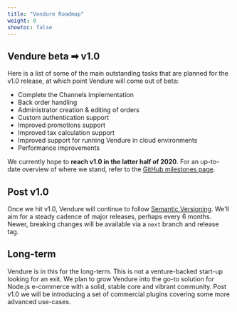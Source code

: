 ```yaml
---
title: "Vendure Roadmap"
weight: 0
showtoc: false
---
```


## Vendure beta ➡ v1.0

Here is a list of some of the main outstanding tasks that are planned for the v1.0 release, at which point Vendure will come out of beta:

* Complete the Channels implementation
* Back order handling
* Administrator creation & editing of orders
* Custom authentication support
* Improved promotions support
* Improved tax calculation support
* Improved support for running Vendure in cloud environments
* Performance improvements

We currently hope to **reach v1.0 in the latter half of 2020**. For an up-to-date overview of where we stand, refer to the [GitHub milestones page](https://github.com/vendure-ecommerce/vendure/milestones).

## Post v1.0

Once we hit v1.0, Vendure will continue to follow [Semantic Versioning](https://semver.org/). We'll aim for a steady cadence of major releases, perhaps every 6 months. Newer, breaking changes will be available via a `next` branch and release tag. 

## Long-term

Vendure is in this for the long-term. This is not a venture-backed start-up looking for an exit. We plan to grow Vendure into the go-to solution for Node.js e-commerce with a solid, stable core and vibrant community. Post v1.0 we will be introducing a set of commercial plugins covering some more advanced use-cases. 
